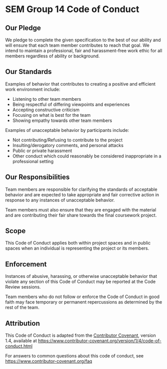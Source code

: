 # SEM Group 14 Code of Conduct

## Our Pledge

We pledge to complete the given specification to the best of our ability and will ensure that each team member contributes to reach that goal. We intend to maintain a professional, fair and harassment-free work ethic for all members regardless of ability or background.

## Our Standards

Examples of behavior that contributes to creating a positive and efficient work environment
include:

* Listening to other team members
* Being respectful of differing viewpoints and experiences
* Accepting constructive criticism
* Focusing on what is best for the team
* Showing empathy towards other team members

Examples of unacceptable behavior by participants include:

* Not contributing/Refusing to contribute to the project
* Insulting/derogatory comments, and personal attacks
* Public or private harassment
* Other conduct which could reasonably be considered inappropriate in a
 professional setting

## Our Responsibilities

Team members are responsible for clarifying the standards of acceptable
behavior and are expected to take appropriate and fair corrective action in
response to any instances of unacceptable behavior.

Team members must also ensure that they are engaged with the material and are
contributing their fair share towards the final coursework project.

## Scope

This Code of Conduct applies both within project spaces and in public spaces
when an individual is representing the project or its members.

## Enforcement

Instances of abusive, harassing, or otherwise unacceptable behavior that violate
any section of this Code of Conduct may be reported at the Code Review sessions.

Team members who do not follow or enforce the Code of Conduct in good
faith may face temporary or permanent repercussions as determined by the rest of
the team.

## Attribution

This Code of Conduct is adapted from the [Contributor Covenant][homepage], version 1.4,
available at https://www.contributor-covenant.org/version/1/4/code-of-conduct.html

[homepage]: https://www.contributor-covenant.org

For answers to common questions about this code of conduct, see
https://www.contributor-covenant.org/faq
